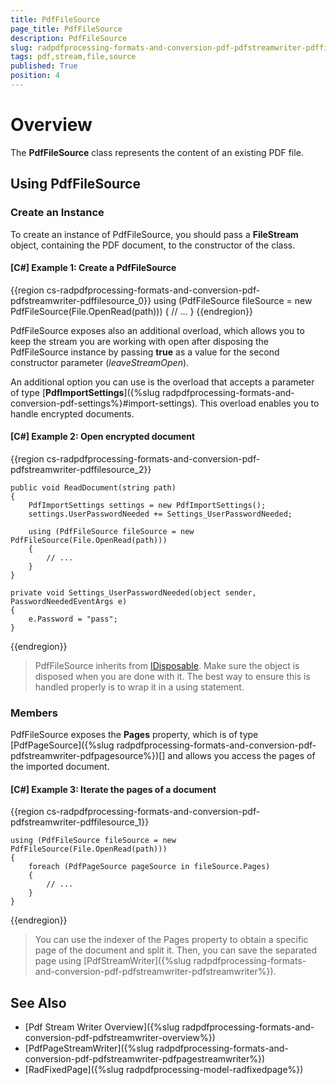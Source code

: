 ```yaml
---
title: PdfFileSource
page_title: PdfFileSource
description: PdfFileSource
slug: radpdfprocessing-formats-and-conversion-pdf-pdfstreamwriter-pdffilesource
tags: pdf,stream,file,source
published: True
position: 4
---
```


# Overview

The **PdfFileSource** class represents the content of an existing PDF file.

## Using PdfFileSource

### Create an Instance

To create an instance of PdfFileSource, you should pass a **FileStream** object, containing the PDF document, to the constructor of the class.

#### **[C#] Example 1: Create a PdfFileSource**
{{region cs-radpdfprocessing-formats-and-conversion-pdf-pdfstreamwriter-pdffilesource_0}}
	using (PdfFileSource fileSource = new PdfFileSource(File.OpenRead(path)))
	{
		// ...
	}
{{endregion}}

PdfFileSource exposes also an additional overload, which allows you to keep the stream you are working with open after disposing the PdfFileSource instance by passing **true** as a value for the second constructor parameter (*leaveStreamOpen*).

An additional option you can use is the overload that accepts a parameter of type [**PdfImportSettings**]({%slug radpdfprocessing-formats-and-conversion-pdf-settings%}#import-settings). This overload enables you to handle encrypted documents.

#### **[C#] Example 2: Open encrypted document**
{{region cs-radpdfprocessing-formats-and-conversion-pdf-pdfstreamwriter-pdffilesource_2}}
	
	public void ReadDocument(string path)
	{
	    PdfImportSettings settings = new PdfImportSettings();
	    settings.UserPasswordNeeded += Settings_UserPasswordNeeded;
	
	    using (PdfFileSource fileSource = new PdfFileSource(File.OpenRead(path)))
	    {
	        // ...
	    }
	}
	
	private void Settings_UserPasswordNeeded(object sender, PasswordNeededEventArgs e)
	{
	    e.Password = "pass";
	}
{{endregion}}

>PdfFileSource inherits from [IDisposable](https://msdn.microsoft.com/en-us/library/system.idisposable(v=vs.110).aspx). Make sure the object is disposed when you are done with it. The best way to ensure this is handled properly is to wrap it in a using statement. 

### Members

PdfFileSource exposes the **Pages** property, which is of type [PdfPageSource]({%slug radpdfprocessing-formats-and-conversion-pdf-pdfstreamwriter-pdfpagesource%})[] and allows you access the pages of the imported document.

#### **[C#] Example 3: Iterate the pages of a document**
{{region cs-radpdfprocessing-formats-and-conversion-pdf-pdfstreamwriter-pdffilesource_1}}
	
	using (PdfFileSource fileSource = new PdfFileSource(File.OpenRead(path)))
	{
	    foreach (PdfPageSource pageSource in fileSource.Pages)
	    {
	    	// ...                  
	    }
	}
{{endregion}}
 
>You can use the indexer of the Pages property to obtain a specific page of the document and split it. Then, you can save the separated page using [PdfStreamWriter]({%slug radpdfprocessing-formats-and-conversion-pdf-pdfstreamwriter-pdfstreamwriter%}).

## See Also

* [Pdf Stream Writer Overview]({%slug radpdfprocessing-formats-and-conversion-pdf-pdfstreamwriter-overview%})
* [PdfPageStreamWriter]({%slug radpdfprocessing-formats-and-conversion-pdf-pdfstreamwriter-pdfpagestreamwriter%})
* [RadFixedPage]({%slug radpdfprocessing-model-radfixedpage%})